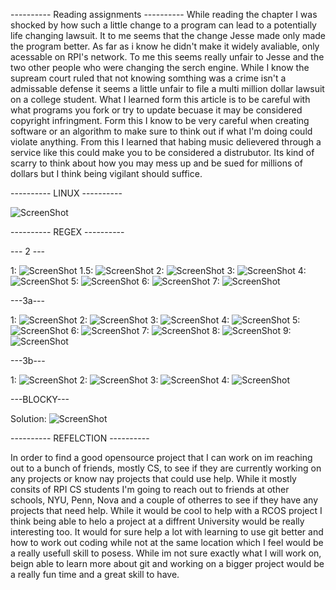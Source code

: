 ---------- Reading assignments ----------
While reading the chapter I was shocked by how such a little change to a program can lead to a potentially life changing 
lawsuit. It to me seems that the change Jesse made only made the program better.  As far as i know he didn't make it 
widely avaliable, only acessable on RPI's network. To me this seems really unfair to Jesse and the two other people 
who were changing the serch engine. While I know the supream court ruled that not knowing somthing was a crime isn't a 
admissable defense it seems a little unfair to file a multi million dollar lawsuit on a college student. What I learned 
form this article is to be careful with what programs you fork or try to update becuase it may be considered copyright 
infringment. Form this I know to be very careful when creating software or an algorithm to make sure to think out if what
I'm doing could violate anything. From this I learned that habing music delievered through a service like this could make 
you to be considered a distrubutor. Its kind of scarry to think about how you may mess up and be sued for millions of dollars
but I think being vigilant should suffice. 

---------- LINUX ---------- 

![ScreenShot](photos/files.png)

---------- REGEX ----------

--- 2 ---

1: ![ScreenShot](photos/first/first.png)
1.5: ![ScreenShot](photos/first/onePointFive.png)
2: ![ScreenShot](photos/first/two.png)
3: ![ScreenShot](photos/first/three.png)
4: ![ScreenShot](photos/first/four.png)
5: ![ScreenShot](photos/first/five.png)
6: ![ScreenShot](photos/first/six.png)
7: ![ScreenShot](photos/first/seven.png)

---3a---

1: ![ScreenShot](photos/second/one.png)
2: ![ScreenShot](photos/second/two.png)
3: ![ScreenShot](photos/second/three.png)
4: ![ScreenShot](photos/second/four.png)
5: ![ScreenShot](photos/second/five.png)
6: ![ScreenShot](photos/second/six.png)
7: ![ScreenShot](photos/second/seven.png)
8: ![ScreenShot](photos/second/eight.png)
9: ![ScreenShot](photos/second/nine.png)

---3b---

1: ![ScreenShot](photos/third/one.png)
2: ![ScreenShot](photos/third/two.png)
3: ![ScreenShot](photos/third/three.png)
4: ![ScreenShot](photos/third/four.png)

---BLOCKY---

Solution: ![ScreenShot](photos/problem.png)

---------- REFELCTION ----------

In order to find a good opensource project that I can work on im reaching out to a bunch of friends, mostly CS, to see if they
are currently working on any projects or know nay projects that could use help. While it mostly consits of RPI CS students 
I'm going to reach out to friends at other schools, NYU, Penn, Nova and a couple of otherres to see if they have any projects
that need help. While it would be cool to help with a RCOS project I think being able to helo a project at a diffrent 
University would be really interesting too. It would for sure help a lot with learning to use git better and how to work out
coding while not at the same location which I feel would be a really usefull skill to posess. While im not sure exactly 
what I will work on, beign able to learn more about git and working on a bigger project would be a really fun time and 
a great skill to have. 
